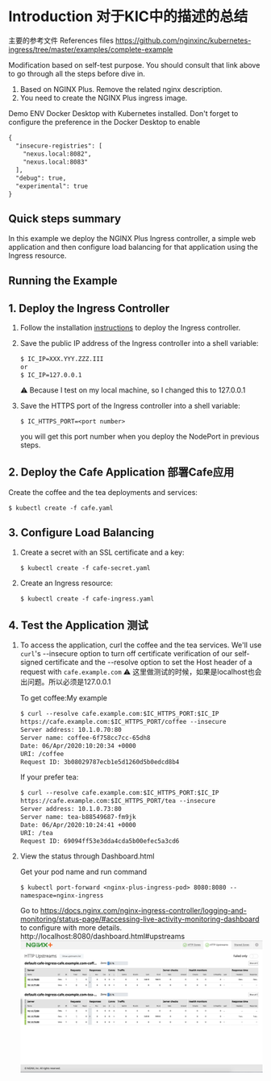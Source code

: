 # Introduction 对于KIC中的描述的总结

主要的参考文件
References files
https://github.com/nginxinc/kubernetes-ingress/tree/master/examples/complete-example

Modification based on self-test purpose. You should consult that link above to go through all the steps before dive in.
1. Based on NGINX Plus. Remove the related nginx description.
2. You need to create the NGINX Plus ingress image.

Demo ENV
Docker Desktop with Kubernetes installed.
Don't forget to configure the preference in the Docker Desktop to enable

```
{
  "insecure-registries": [
    "nexus.local:8082",
    "nexus.local:8083"
  ],
  "debug": true,
  "experimental": true
}
```

## Quick steps summary

In this example we deploy the NGINX Plus Ingress controller, a simple web application and then configure load balancing for that application using the Ingress resource.

## Running the Example

## 1. Deploy the Ingress Controller

1. Follow the installation [instructions](https://docs.nginx.com/nginx-ingress-controller/installation/installation-with-manifests/) to deploy the Ingress controller.

2. Save the public IP address of the Ingress controller into a shell variable:
    ```
    $ IC_IP=XXX.YYY.ZZZ.III
    or
    $ IC_IP=127.0.0.1
    ```
    ⚠️ Because I test on my local machine, so I changed this to 127.0.0.1
3. Save the HTTPS port of the Ingress controller into a shell variable:
    ```
    $ IC_HTTPS_PORT=<port number>
    ```
    you will get this port number when you deploy the NodePort in previous steps.

## 2. Deploy the Cafe Application 部署Cafe应用

Create the coffee and the tea deployments and services:
```
$ kubectl create -f cafe.yaml
```

## 3. Configure Load Balancing

1. Create a secret with an SSL certificate and a key:
    ```
    $ kubectl create -f cafe-secret.yaml
    ```

2. Create an Ingress resource:
    ```
    $ kubectl create -f cafe-ingress.yaml
    ```

## 4. Test the Application 测试

1. To access the application, curl the coffee and the tea services. We'll use ```curl```'s --insecure option to turn off certificate verification of our self-signed
certificate and the --resolve option to set the Host header of a request with ```cafe.example.com```
    ⚠️ 这里做测试的时候，如果是localhost也会出问题。所以必须是127.0.0.1
    
    To get coffee:My example
    ```
    $ curl --resolve cafe.example.com:$IC_HTTPS_PORT:$IC_IP https://cafe.example.com:$IC_HTTPS_PORT/coffee --insecure
    Server address: 10.1.0.70:80
    Server name: coffee-6f758cc7cc-65dh8
    Date: 06/Apr/2020:10:20:34 +0000
    URI: /coffee
    Request ID: 3b08029787ecb1e5d1260d5b0edcd8b4
    ```
    If your prefer tea:
    ```
    $ curl --resolve cafe.example.com:$IC_HTTPS_PORT:$IC_IP https://cafe.example.com:$IC_HTTPS_PORT/tea --insecure
    Server address: 10.1.0.73:80
    Server name: tea-b88549687-fm9jk
    Date: 06/Apr/2020:10:24:41 +0000
    URI: /tea
    Request ID: 69094ff53e3dda4cda5b00efec5a3cd6
    ```
 2. View the status through Dashboard.html
    
    Get your pod name and run command
    
    ```
    $ kubectl port-forward <nginx-plus-ingress-pod> 8080:8080 --namespace=nginx-ingress
    ```
    Go to <https://docs.nginx.com/nginx-ingress-controller/logging-and-monitoring/status-page/#accessing-live-activity-monitoring-dashboard> to configure with more details.
    http://localhost:8080/dashboard.html#upstreams ![Dashboard](NICDashboard.png)
